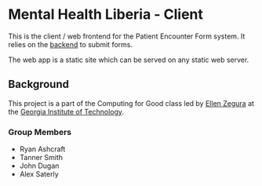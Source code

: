# Mental Health Liberia - Client
This is the client / web frontend for the Patient Encounter Form system. It relies on the [backend](https://github.com/Tanner/Mental-Health-Liberia-PEF-Server) to submit forms.

The web app is a static site which can be served on any static web server.

## Background
This project is a part of the Computing for Good class led by [Ellen Zegura](http://www.cc.gatech.edu/~ewz/Welcome.html) at the [Georgia Institute of Technology](http://www.gatech.edu).

### Group Members
* Ryan Ashcraft
* Tanner Smith
* John Dugan
* Alex Saterly
